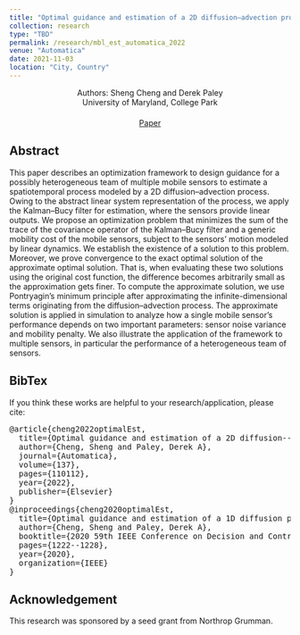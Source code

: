 ```yaml
---
title: "Optimal guidance and estimation of a 2D diffusion–advection process by a team of mobile sensors"
collection: research
type: "TBD"
permalink: /research/mbl_est_automatica_2022
venue: "Automatica"
date: 2021-11-03
location: "City, Country"
---
```


<div style="text-align: center;">
  Authors: Sheng Cheng and Derek Paley
</div>

<div style="text-align: center;">
  University of Maryland, College Park
</div>

<!-- Add custom CSS for centering the buttons -->
<style>
  .centered-buttons {
    text-align: center; /* Center-align the content */
    margin-top: 20px;   /* Add top margin for spacing */
  }

  .link-block {
    margin: 0 10px; /* Add spacing between buttons */
    display: inline-block; /* Ensure buttons are displayed inline */
  }
</style>

<!-- HTML for the centered buttons -->
<div class="centered-buttons">
  <span class="link-block">
    <a href="[https://www.sciencedirect.com/science/article/pii/S0005109821006415]"
       class="external-link button is-normal is-rounded is-dark">
      <span class="icon">
          <i class="fas fa-file-pdf"></i>
      </span>
      <span>Paper</span>
    </a>
  </span>
</div>

## Abstract
This paper describes an optimization framework to design guidance for a possibly heterogeneous team of multiple mobile sensors to estimate a spatiotemporal process modeled by a 2D diffusion–advection process. Owing to the abstract linear system representation of the process, we apply the Kalman–Bucy filter for estimation, where the sensors provide linear outputs. We propose an optimization problem that minimizes the sum of the trace of the covariance operator of the Kalman–Bucy filter and a generic mobility cost of the mobile sensors, subject to the sensors’ motion modeled by linear dynamics. We establish the existence of a solution to this problem. Moreover, we prove convergence to the exact optimal solution of the approximate optimal solution. That is, when evaluating these two solutions using the original cost function, the difference becomes arbitrarily small as the approximation gets finer. To compute the approximate solution, we use Pontryagin’s minimum principle after approximating the infinite-dimensional terms originating from the diffusion–advection process. The approximate solution is applied in simulation to analyze how a single mobile sensor’s performance depends on two important parameters: sensor noise variance and mobility penalty. We also illustrate the application of the framework to multiple sensors, in particular the performance of a heterogeneous team of sensors.

## BibTex
If you think these works are helpful to your research/application, please cite:
<pre>
@article{cheng2022optimalEst,
  title={Optimal guidance and estimation of a 2D diffusion--advection process by a team of mobile sensors},
  author={Cheng, Sheng and Paley, Derek A},
  journal={Automatica},
  volume={137},
  pages={110112},
  year={2022},
  publisher={Elsevier}
}
@inproceedings{cheng2020optimalEst,
  title={Optimal guidance and estimation of a 1D diffusion process by a team of mobile sensors},
  author={Cheng, Sheng and Paley, Derek A},
  booktitle={2020 59th IEEE Conference on Decision and Control (CDC)},
  pages={1222--1228},
  year={2020},
  organization={IEEE}
}
</pre>

## Acknowledgement
This research was sponsored by a seed grant from Northrop Grumman.
